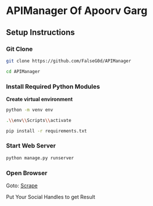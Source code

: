 # APIManager Of Apoorv Garg

## Setup Instructions

### Git Clone

```bash
git clone https://github.com/FalseG0d/APIManager

cd APIManager
```

### Install Required Python Modules

**Create virtual environment**

```bash
python -m venv env

.\\env\\Scripts\\activate
```

```bash
pip install -r requirements.txt
```
### Start Web Server

```bash
python manage.py runserver
```

### Open Browser

Goto: [Scrape](http://127.0.0.1:8000/scrape/)

Put Your Social Handles to get Result